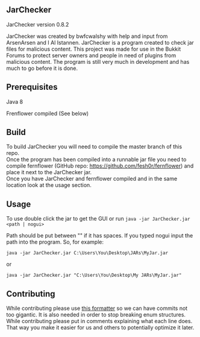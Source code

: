
## JarChecker

JarChecker version 0.8.2

JarChecker was created by bwfcwalshy with help and input from ArsenArsen and I Al Istannen. JarChecker is a program created to check jar files for malicious content. This project was made for use in the Bukkit Forums to protect server owners and people in need of plugins from malicious content. The program is still very much in development and has much to go before it is done.

## Prerequisites
Java 8

Frenflower compiled (See below)

## Build

To build JarChecker you will need to compile the master branch of this repo.  
Once the program has been compiled into a runnable jar file you need to compile fernflower (GitHub repo: https://github.com/fesh0r/fernflower) and place it next to the JarChecker jar.  
Once you have JarChecker and fernflower compiled and in the same location look at the usage section.

## Usage
To use double click the jar to get the GUI or run 
  ``java -jar JarChecker.jar <path | nogui>``
  
Path should be put between "" if it has spaces.
If you typed nogui input the path into the program.
So, for example: 

``java -jar JarChecker.jar C:\Users\You\Desktop\JARs\MyJar.jar``

or

``java -jar JarChecker.jar "C:\Users\You\Desktop\My JARs\MyJar.jar"``

## Contributing
While contributing please use [this formatter](https://github.com/bwfcwalshyPluginDev/JarChecker/files/367445/javaformatter.zip) so we can have commits not too gigantic. It is also needed in order to stop breaking enum structures.
While contributing please put in comments explaining what each line does. That way you make it easier for us and others to potentially optimize it later.
